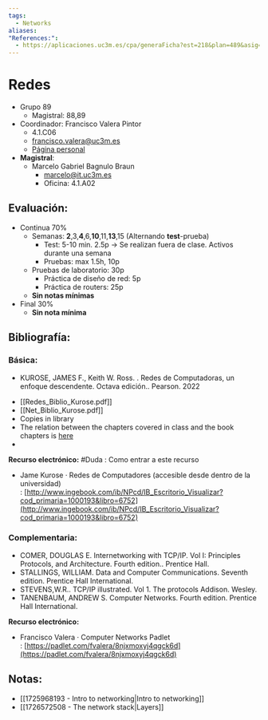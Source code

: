 ```yaml
---
tags:
  - Networks
aliases: 
"References:":
  - https://aplicaciones.uc3m.es/cpa/generaFicha?est=218&plan=489&asig=13884&idioma=1
---
```

# Redes
+ Grupo 89
	+ Magistral: 88,89
+ Coordinador: Francisco Valera Pintor
	+ 4.1.C06
	+ francisco.valera@uc3m.es
	+ [Página personal](https://www.it.uc3m.es/fvalera/indice.html)
+ **Magistral**: 
	+ Marcelo Gabriel Bagnulo Braun
		+ marcelo@it.uc3m.es
		+ Oficina: 4.1.A02
## Evaluación: 
+ Continua 70%
	+ Semanas: **2**,3,**4**,6,**10**,11,**13**,15 (Alternando **test**-prueba)
		+ Test: 5-10 min. 2.5p → Se realizan fuera de clase. Activos durante una semana
		+ Pruebas: max 1.5h, 10p
	+ Pruebas de laboratorio: 30p
		+ Práctica de diseño de red: 5p
		+ Práctica de routers: 25p 
	+ **Sin notas mínimas**
+ Final 30%
	+ **Sin nota mínima** 
## Bibliografía: 

### Básica: 

- KUROSE, JAMES F., Keith W. Ross. . Redes de Computadoras, un enfoque descendente. Octava edición.. Pearson. 2022
+ [[Redes_Biblio_Kurose.pdf]]
+ [[Net_Biblio_Kurose.pdf]]
+ Copies in library
+ The relation between the chapters covered in class and the book chapters is [here](https://docs.google.com/spreadsheets/d/1w4c3xFZ6zc3_oHcHirE9T8Ncijwhzms-/edit?gid=1511838856#gid=1511838856)
+ 

**Recurso electrónico:**
#Duda : Como entrar a este recurso
- Jame Kurose · Redes de Computadores (accesible desde dentro de la universidad) : [http://www.ingebook.com/ib/NPcd/IB_Escritorio_Visualizar?cod_primaria=1000193&libro=6752](http://www.ingebook.com/ib/NPcd/IB_Escritorio_Visualizar?cod_primaria=1000193&libro=6752)

### Complementaria: 
- COMER, DOUGLAS E. Internetworking with TCP/IP. Vol I: Principles Protocols, and Architecture. Fourth edition.. Prentice Hall.
- STALLINGS, WILLIAM. Data and Computer Communications. Seventh edition. Prentice Hall International.
- STEVENS,W.R.. TCP/IP illustrated. Vol 1. The protocols Addison. Wesley.
- TANENBAUM, ANDREW S. Computer Networks. Fourth edition. Prentice Hall International.

**Recurso electrónico:**
- Francisco Valera · Computer Networks Padlet : [https://padlet.com/fvalera/8njxmoxyj4qgck6d](https://padlet.com/fvalera/8njxmoxyj4qgck6d)

## Notas: 
+ [[1725968193 - Intro to networking|Intro to networking]]
+ [[1726572508 - The network stack|Layers]]
